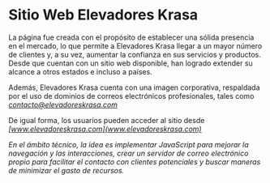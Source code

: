 # **Sitio Web Elevadores Krasa**

La página fue creada con el propósito de establecer una sólida presencia en el mercado, lo que permite a Elevadores Krasa llegar a un mayor número de clientes y, a su vez, aumentar la confianza en sus servicios y productos. Desde que cuentan con un sitio web disponible, han logrado extender su alcance a otros estados e incluso a países.

Además, Elevadores Krasa cuenta con una imagen corporativa, respaldada por el uso de dominios de correos electrónicos profesionales, tales como *[contacto@elevadoreskrasa.com](contacto@elevadoreskrasa.com)*

De igual forma, los usuarios pueden acceder al sitio desde *[www.elevadoreskrasa.com](www.elevadoreskrasa.com)*

*En el ámbito técnico, la idea es implementar JavaScript para mejorar la navegación y las interacciones, crear un servidor de correo electrónico propio para facilitar el contacto con clientes potenciales y buscar maneras de minimizar el gasto de recursos.*

